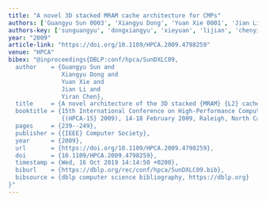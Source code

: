 ```yaml
---
title: "A novel 3D stacked MRAM cache architecture for CMPs"
authors: ['Guangyu Sun 0003', 'Xiangyu Dong', 'Yuan Xie 0001', 'Jian Li', 'Yiran Chen']
authors-key: ['sunguangyu', 'dongxiangyu', 'xieyuan', 'lijian', 'chenyiran']
year: "2009"
article-link: "https://doi.org/10.1109/HPCA.2009.4798259"
venue: "HPCA"
bibex: "@inproceedings{DBLP:conf/hpca/SunDXLC09,
  author    = {Guangyu Sun and
               Xiangyu Dong and
               Yuan Xie and
               Jian Li and
               Yiran Chen},
  title     = {A novel architecture of the 3D stacked {MRAM} {L2} cache for CMPs},
  booktitle = {15th International Conference on High-Performance Computer Architecture
               {(HPCA-15} 2009), 14-18 February 2009, Raleigh, North Carolina, {USA}},
  pages     = {239--249},
  publisher = {{IEEE} Computer Society},
  year      = {2009},
  url       = {https://doi.org/10.1109/HPCA.2009.4798259},
  doi       = {10.1109/HPCA.2009.4798259},
  timestamp = {Wed, 16 Oct 2019 14:14:50 +0200},
  biburl    = {https://dblp.org/rec/conf/hpca/SunDXLC09.bib},
  bibsource = {dblp computer science bibliography, https://dblp.org}
}"
---
```

